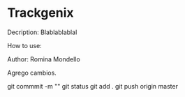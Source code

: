 # Trackgenix

Decription:
Blablablablal

How to use:


Author:
Romina Mondello

Agrego cambios.

git commmit -m ""
git status
git add .
git push origin master
